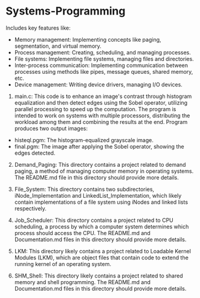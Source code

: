 # Systems-Programming

Includes key features like:

- Memory management: Implementing concepts like paging, segmentation, and virtual memory.
- Process management: Creating, scheduling, and managing processes.
- File systems: Implementing file systems, managing files and directories.
- Inter-process communication: Implementing communication between processes using methods like pipes, message queues, shared memory, etc.
- Device management: Writing device drivers, managing I/O devices.

1. main.c: This code is to enhance an image's contrast through histogram equalization and then detect edges using the Sobel operator, utilizing parallel processing to speed up the computation. The program is intended to work on systems with multiple processors, distributing the workload among them and combining the results at the end. Program produces two output images: 
- histeql.pgm: The histogram-equalized grayscale image. 
- final.pgm: The image after applying the Sobel operator, showing the edges detected.

2. Demand_Paging: This directory contains a project related to demand paging, a method of managing computer memory in operating systems. The README.md file in this directory should provide more details.

3. File_System: This directory contains two subdirectories, iNode_Implementation and LinkedList_Implementation, which likely contain implementations of a file system using iNodes and linked lists respectively.

4. Job_Scheduler: This directory contains a project related to CPU scheduling, a process by which a computer system determines which process should access the CPU. The README.md and Documentation.md files in this directory should provide more details.

5. LKM: This directory likely contains a project related to Loadable Kernel Modules (LKM), which are object files that contain code to extend the running kernel of an operating system.

6. SHM_Shell: This directory likely contains a project related to shared memory and shell programming. The README.md and Documentation.md files in this directory should provide more details.